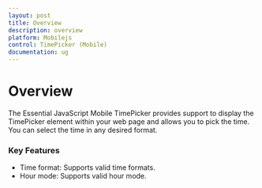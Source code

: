 ```yaml
---
layout: post
title: Overview
description: overview
platform: Mobilejs
control: TimePicker (Mobile)
documentation: ug
---
```


# Overview

The Essential JavaScript Mobile TimePicker provides support to display the TimePicker element within your web page and allows you to pick the time. You can select the time in any desired format.

### Key Features

* Time format: Supports valid time formats.
* Hour mode: Supports valid hour mode.



